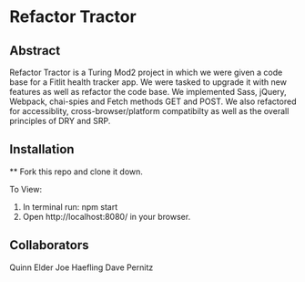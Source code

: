 # Refactor Tractor

## Abstract
Refactor Tractor is a Turing Mod2 project in which we were given a code base for a Fitlit health tracker app. We were tasked to upgrade it with new features as well as refactor the code base. We implemented Sass, jQuery, Webpack, chai-spies and Fetch methods GET and POST. We also refactored for accessiblity, cross-browser/platform compatibilty as well as the overall principles of DRY and SRP.

## Installation
** Fork this repo and clone it down.

To View:
1) In terminal run: npm start
2) Open http://localhost:8080/ in your browser.

## Collaborators
Quinn Elder
Joe Haefling
Dave Pernitz
